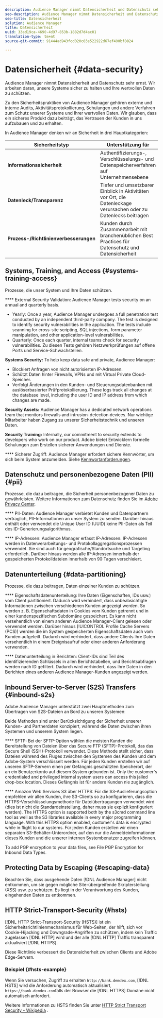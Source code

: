 ```yaml
---
description: Audience Manager nimmt Datensicherheit und Datenschutz sehr ernst. Wir arbeiten daran, unsere Systeme sicher zu halten und Ihre wertvollen Daten zu schützen.
seo-description: Audience Manager nimmt Datensicherheit und Datenschutz sehr ernst. Wir arbeiten daran, unsere Systeme sicher zu halten und Ihre wertvollen Daten zu schützen.
seo-title: Datensicherheit
solution: Audience Manager
title: Datensicherheit
uuid: 33ad19ca-4690-4d97-853b-1882d7d4ac01
translation-type: tm+mt
source-git-commit: 91444ad943fcd020c83e522922d67ef400bf8824

---
```



# Datensicherheit {#data-security}

Audience Manager nimmt Datensicherheit und Datenschutz sehr ernst. Wir arbeiten daran, unsere Systeme sicher zu halten und Ihre wertvollen Daten zu schützen.

Zu den Sicherheitspraktiken von Audience Manager gehören externe und interne Audits, Aktivitätsprotokollierung, Schulungen und andere Verfahren zum Schutz unserer Systeme und Ihrer wertvollen Daten. Wir glauben, dass ein sicheres Produkt dazu beiträgt, das Vertrauen der Kunden in uns aufzubauen und zu erhalten.

In Audience Manager denken wir an Sicherheit in drei Hauptkategorien:

| Sicherheitstyp | Unterstützung für |
|---|---|
| **Informationssicherheit** | Authentifizierungs-, Verschlüsselungs- und Datenspeicherverfahren auf Unternehmensebene |
| **Datenleck/Transparenz** | Tiefer und umsetzbarer Einblick in Aktivitäten vor Ort, die Datenleckage verursachen oder zu Datenlecks beitragen |
| **Prozess-/Richtlinienverbesserungen** | Kunden durch Zusammenarbeit mit branchenüblichen Best Practices für Datenschutz und Datensicherheit |

## Systems, Training, and Access {#systems-training-access}

Prozesse, die unser System und Ihre Daten schützen.

**** External Security Validation:  Audience Manager tests security on an annual and quarterly basis.

* Yearly: Once a year, Audience Manager undergoes a full penetration test conducted by an independent third-party company. The test is designed to identify security vulnerabilities in the application. The tests include scanning for cross-site scripting, SQL injections, form parameter manipulation, and other application-level vulnerabilities.
* Quarterly: Once each quarter, internal teams check for security vulnerabilities. Zu diesen Tests gehören Netzwerkprüfungen auf offene Ports und Service-Schwachstellen.

**Systems Security:**  To help keep data safe and private, Audience Manager:

* Blockiert Anfragen von nicht autorisierten IP-Adressen.
* Schützt Daten hinter Firewalls, VPNs und mit Virtual Private Cloud-Speicher.
* Verfolgt Änderungen in den Kunden- und Steuerungsdatenbanken mit auslöserbasierter Prüfprotokollierung. These logs track all changes at the database level, including the user ID and IP address from which changes are made.

**Security Assets:**  Audience Manager has a dedicated network operations team that monitors firewalls and intrusion-detection devices. Nur wichtige Mitarbeiter haben Zugang zu unserer Sicherheitstechnik und unseren Daten.

**Security Training:**  Internally, our commitment to security extends to developers who work on our product. Adobe bietet Entwicklern formelle Schulungen zum Erstellen sicherer Anwendungen und Dienste.

**** Sicherer Zugriff:  Audience Manager erfordert sichere Kennwörter, um sich beim System anzumelden. Siehe [Kennwortanforderungen](../../reference/password-requirements.md).

## Datenschutz und personenbezogene Daten (PII) {#pii}

Prozesse, die dazu beitragen, die Sicherheit personenbezogener Daten zu gewährleisten. Weitere Informationen zum Datenschutz finden Sie im [Adobe Privacy Center](https://www.adobe.com/privacy/advertising-services.html).

**** PII-Daten:  Audience Manager verbietet Kunden und Datenpartnern vertraglich, PII-Informationen an unser System zu senden. Darüber hinaus enthält oder verwendet die Unique User ID (UUID) keine PII-Daten als Teil des ID-Generierungsalgorithmus.

**** IP-Adressen:  Audience Manager erfasst IP-Adressen. IP-Adressen werden in Datenverarbeitungs- und Protokollaggregationsprozessen verwendet. Sie sind auch für geografische/Standortsuche und Targeting erforderlich. Darüber hinaus werden alle IP-Adressen innerhalb der gespeicherten Protokolldateien innerhalb von 90 Tagen verschleiert.

## Datenunterteilung {#data-partitioning}

Prozesse, die dazu beitragen, Daten einzelner Kunden zu schützen.

**** Eigenschaftsdatenunterteilung:  Ihre Daten (Eigenschaften, IDs usw.) vom Client partitioniert. Dadurch wird verhindert, dass unbeabsichtigte Informationen zwischen verschiedenen Kunden angezeigt werden. So werden z. B. Eigenschaftsdaten in Cookies vom Kunden getrennt und in einer kundenspezifischen Subdomäne gespeichert. Es kann nicht versehentlich von einem anderen Audience Manager-Client gelesen oder verwendet werden. Darüber hinaus [!UICONTROL Profile Cache Servers (PCS)] werden die im System gespeicherten Eigenschaftsdaten auch vom Kunden aufgeteilt. Dadurch wird verhindert, dass andere Clients Ihre Daten versehentlich in einem Ereignisaufruf oder einer anderen Anforderung verwenden.

**** Datenunterteilung in Berichten:  Client-IDs sind Teil des identifizierenden Schlüssels in allen Berichtstabellen, und Berichtsabfragen werden nach ID gefiltert. Dadurch wird verhindert, dass Ihre Daten in den Berichten eines anderen Audience Manager-Kunden angezeigt werden.

## Inbound Server-to-Server (S2S) Transfers {#inbound-s2s}

Adobe Audience Manager unterstützt zwei Hauptmethoden zum Übertragen von S2S-Dateien an Bord zu unseren Systemen:

Beide Methoden sind unter Berücksichtigung der Sicherheit unserer Kunden- und Partnerdaten konzipiert, während die Daten zwischen ihren Systemen und unserem System liegen.

**** SFTP: Bei der SFTP-Option wählen die meisten Kunden die Bereitstellung von Dateien über das Secure FTP (SFTP)-Protokoll, das das Secure Shell (SSH)-Protokoll verwendet. Diese Methode stellt sicher, dass Dateien während des Fluges zwischen den Systemen des Kunden und dem Adobe-System verschlüsselt werden. Für jeden Kunden erstellen wir auf unseren SFTP-Servern einen per Gefängnis geschützten Speicherort, der an ein Benutzerkonto auf diesem System gebunden ist. Only the customer's credentialed and privileged internal system users can access this jailed drop-box location. Dieses Gefängnis ist für andere Kunden nie zugänglich.

**** Amazon Web Services S3 über HTTPS: Für die S3-Auslieferungsoption empfehlen wir allen Kunden, ihre S3-Clients so zu konfigurieren, dass die HTTPS-Verschlüsselungsmethode für Dateiübertragungen verwendet wird (dies ist nicht die Standardeinstellung, daher muss sie explizit konfiguriert werden). The HTTPS option is supported both by the s3cmd command line tool as well as the S3 libraries available in every major programming language. With this HTTPS option enabled, customer's data is encrypted while in flight to our systems. Für jeden Kunden erstellen wir einen separaten S3-Behälter-Unterordner, auf den nur die Anmeldeinformationen dieses Kunden und die unserer internen Systembenutzer zugreifen können.

To add PGP encryption to your data files, see File PGP Encryption for Inbound Data Types.[](../../integration/sending-audience-data/batch-data-transfer-explained/inbound-file-encryption.md)

## Protecting Data by Escaping {#escaping-data}

Beachten Sie, dass ausgehende Daten [!DNL Audience Manager] nicht entkommen, um sie gegen mögliche Site-übergreifende Skripterstellung (XSS) usw. zu schützen. Es liegt in der Verantwortung des Kunden, eingehenden Daten zu entkommen.

## HTTP Strict-Transport-Security (#hsts)

[!DNL HTTP Strict-Transport-Security (HSTS)] ist ein Sicherheitsrichtlinienmechanismus für Web-Seiten, der hilft, sich vor Cookie-Hijacking und Downgrade-Angriffen zu schützen, indem kein Traffic zugelassen [!DNL HTTP] wird und der alle [!DNL HTTP] Traffic transparent aktualisiert [!DNL HTTPS].

Diese Richtlinie verbessert die Datensicherheit zwischen Clients und Adobe Edge-Servern.

### Beispiel {#hsts-example}

Wenn Sie versuchen, Zugriff zu erhalten `http://bank.demdex.com`, [!DNL HSTS] wird die Anforderung automatisch aktualisiert, `https://bank.demdex.com`falls der Browser die [!DNL HTTPS] Domäne nicht automatisch anfordert.

Weitere Informationen zu HSTS finden Sie unter [HTTP Strict Transport Security - Wikipedia](https://en.wikipedia.org/wiki/HTTP_Strict_Transport_Security) .
